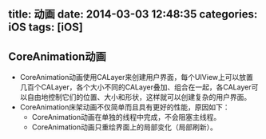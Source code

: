 title: 动画
date: 2014-03-03 12:48:35
categories: iOS
tags: [iOS]
---
## CoreAnimation动画
- CoreAnimation动画使用CALayer来创建用户界面，每个UIView上可以放置几百个CALayer，各个大小不同的CALayer叠加、组合在一起，各CALayer可以自由地控制它们的位置、大小和形状，这样就可以创建复杂的用户界面。
- CoreAnimation床架动画不仅简单而且具有更好的性能，原因如下：
	+ CoreAnimation动画在单独的线程中完成，不会阻塞主线程。
	+ CoreAnimation动画只重绘界面上的局部变化（局部刷新）。